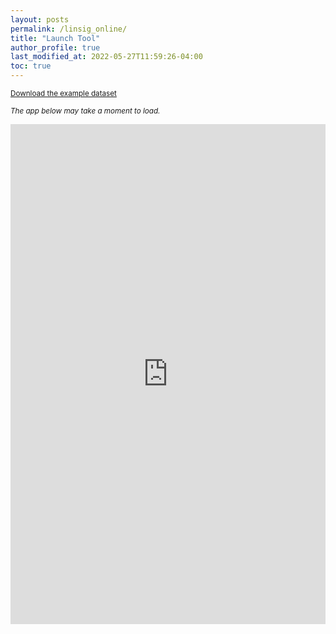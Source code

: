 ```yaml
---
layout: posts
permalink: /linsig_online/
title: "Launch Tool"
author_profile: true
last_modified_at: 2022-05-27T11:59:26-04:00
toc: true
---
```


<small>[Download the example dataset](IL6IL10_reduced_df.csv)</small>

<small>_The app below may take a moment to load._</small>


<iframe src="https://dll110.shinyapps.io/zhou_methodapp_truncated/" 
        width="100%" height="800px" frameborder="0">
</iframe>